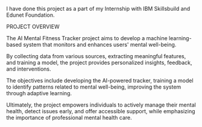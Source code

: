 I have done this project as a part of my Internship with IBM Skillsbuild and Edunet Foundation.

PROJECT  OVERVIEW 

The AI Mental Fitness Tracker project aims to develop a machine learning-based system that monitors and enhances users' mental well-being. 

By collecting data from various sources, extracting meaningful features, and training a model, the project provides personalized insights, feedback, and interventions. 

The objectives include developing the AI-powered tracker, training a model to identify patterns related to mental well-being, improving the system through adaptive learning. 

Ultimately, the project empowers individuals to actively manage their mental health, detect issues early, and offer accessible support, while emphasizing the importance of professional mental health care.
